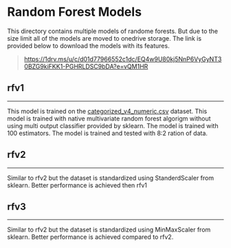 # Random Forest Models

This directory contains multiple models of randome forests. But due to the size limit all of the models are moved to onedrive storage. The link is provided below to download the models with its features.

 > <https://1drv.ms/u/c/d01d77966552c1dc/EQ4w9U80kj5NnP6VyGyNT30BZG9kiFKK1-PGHRLDSC9bDA?e=vQM1HR>

## rfv1

---

This model is trained on the [categorized_v4_numeric.csv](data\categorized_v4_numeric.csv) dataset. This model is trained with native multivariate random forest algorigm without using multi output classifier provided by sklearn. The model is trained with 100 estimators. The model is trained and tested with 8:2 ration of data.

## rfv2

---

Similar to rfv2 but the dataset is standardized using StanderdScaler from sklearn. Better performance is achieved then rfv1

## rfv3

---

Similar to rfv2 but the dataset is standardized using MinMaxScaler from sklearn. Better performance is achieved compared to rfv2.
